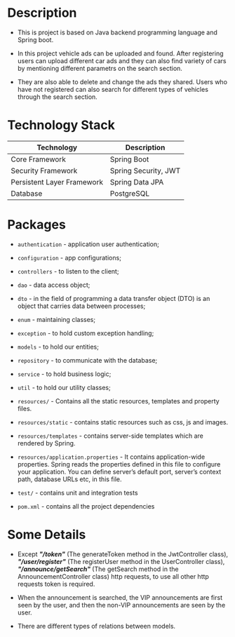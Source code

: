 # Description
* This is project is based on Java backend programming language and Spring boot. 

* In this project vehicle ads can be uploaded and found. After registering users can upload different car ads and they can also find variety of cars by mentioning different parametrs on the search section. 

* They are also able to delete and change the ads they shared. Users who have not registered can also search for different types of vehicles through the search section.

# Technology Stack

|Technology                |Description         |
|--------------------------|--------------------|
|Core Framework            |Spring Boot         |
|Security Framework        |Spring Security, JWT|
|Persistent Layer Framework|Spring Data JPA     |
|Database                  |PostgreSQL          |

# Packages

* 	`authentication` - application user authentication;
* 	`configuration` - app configurations;
* 	`controllers` - to listen to the client;
* 	`dao` - data access object;
* 	`dto` - in the field of programming a data transfer object (DTO) is an object that carries data between processes;
* 	`enum` - maintaining classes;
* 	`exception` - to hold custom exception handling;
* 	`models` - to hold our entities;
* 	`repository` - to communicate with the database;
* 	`service` - to hold business logic;
* 	`util` - to hold our utility classes;

* 	`resources/` - Contains all the static resources, templates and property files.
* 	`resources/static` - contains static resources such as css, js and images.
* 	`resources/templates` - contains server-side templates which are rendered by Spring.
* 	`resources/application.properties` - It contains application-wide properties. Spring reads the properties defined in this file to configure your application. You can define server’s default port, server’s context path, database URLs etc, in this file.

* 	`test/` - contains unit and integration tests

* 	`pom.xml` - contains all the project dependencies

# Some Details
* Except **_"/token"_** (The generateToken method in the JwtController class), **_"/user/register"_** (The registerUser method in the UserController class), **_"/announce/getSearch"_** (The getSearch method in the AnnouncementController class) http requests, to use all other http requests token is required.

* When the announcement is searched, the VIP announcements are first seen by the user, and then the non-VIP announcements are seen by the user.

* There are different types of relations between models.
